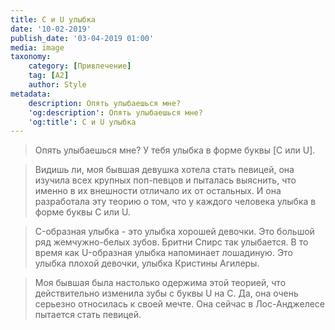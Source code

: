 ```yaml
---
title: C и U улыбка
date: '10-02-2019'
publish_date: '03-04-2019 01:00'
media: image
taxonomy:
    category: [Привлечение]
    tag: [A2]
    author: Style
metadata:
    description: Опять улыбаешься мне? 
    'og:description': Опять улыбаешься мне? 
    'og:title': C и U улыбка
---
```


> Опять улыбаешься мне? У тебя улыбка в форме буквы [C или U]. 

> Видишь ли, моя бывшая девушка хотела стать певицей, она изучила всех крупных поп-певцов и пыталась выяснить, что именно в их внешности отличало их от остальных. И она разработала эту теорию о том, что у каждого человека улыбка в форме буквы С или U.

> C-образная улыбка - это улыбка хорошей девочки. Это большой ряд жемчужно-белых зубов. Бритни Спирс так улыбается. В то время как U-образная улыбка напоминает лошадиную. Это улыбка плохой девочки, улыбка Кристины Агилеры. 

> Моя бывшая была настолько одержима этой теорией, что действительно изменила зубы с буквы U на C. Да, она очень серьезно относилась к своей мечте. Она сейчас в Лос-Анджелесе пытается стать певицей.